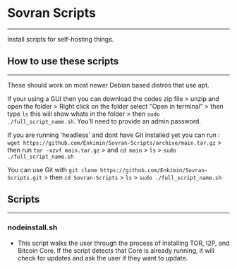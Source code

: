 # Sovran Scripts
------------------

Install scripts for self-hosting things.

## How to use these scripts
----------------------------

These should work on most newer Debian based distros that use apt.

If your using a GUI then you can download the codes zip file > unzip and open the folder > 
Right click on the folder select "Open in terminal" > then type `ls` this will show whats in the folder > 
then `sudo ./full_script_name.sh`. You'll need to provide an admin password. 


If you are running 'headless' and dont have Git installed yet you can run : 
`wget https://github.com/Enkimin/Sovran-Scripts/archive/main.tar.gz` > 
then run `tar -xzvf main.tar.gz` > and `cd main` > `ls` > `sudo ./full_script_name.sh`


You can use Git with `git clone https://github.com/Enkimin/Sovran-Scripts.git` > 
then `cd Sovran-Scripts` > `ls` > `sudo ./full_script_name.sh`



## Scripts
------------
### nodeinstall.sh
- This script walks the user through the process of installing TOR, I2P, and Bitcoin Core. 
  If the script detects that Core is already running, it will check for updates and ask the user if they want to update. 

